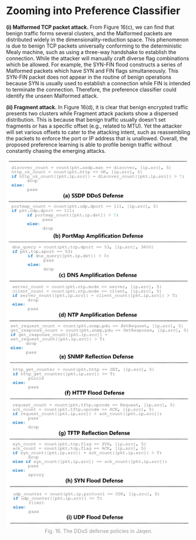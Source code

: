 # Zooming into Preference Classifier

**(i) Malformed TCP packet attack.** From Figure 16(c), we can find that benign traffic forms several clusters, and the Malformed packets are distributed widely in the dimensionality-reduction space. This phenomenon is due to benign TCP packets universally conforming to the deterministic Mealy machine, such as using a three-way handshake to establish the connection. While the attacker will manually craft diverse flag combinations which be allowed. For example, the SYN-FIN flood constructs a series of Malformed packets which have SYN and FIN flags simultaneously. This SYN-FIN packet does not appear in the routine of benign operations because SYN is usually used to establish a connection while FIN is intended to terminate the connection. Therefore, the preference classifier could identify the unseen Malformed attack. 

**(ii) Fragment attack.** In Figure 16(d), it is clear that benign encrypted traffic presents two clusters while Fragment attack packets show a dispersed distribution. This is because that benign traffic usually doesn't set fragments or has a specific offset (e.g., related to MTU). Yet the attacker will set various offsets to cater to the attacking intent, such as reassembling the packets to enforce the port or IP address that is unallowed. Overall, the proposed preference learning is able to profile benign traffic without constantly chasing the emerging attacks. 

<div align=center>
    <img src=".\Jaqen.png" width=700 />
</div>
<div align=center style="color:orange; 
    color: #999; 
    padding: 2px;">Fig. 16. The DDoS defense policies in Jaqen.
</div>
